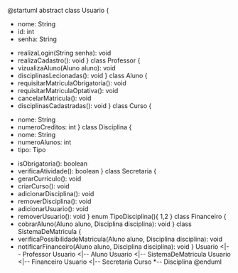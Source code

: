 @startuml
abstract class Usuario {
- nome: String
- id: int
- senha: String
+ realizaLogin(String senha): void
+ realizaCadastro(): void
}
class Professor {
+ vizualizaAluno(Aluno aluno): void
+ disciplinasLecionadas(): void
}
class Aluno {
+ requisitarMatriculaObrigatoria(): void
+ requisitarMatriculaOptativa(): void
+ cancelarMatricula(): void
+ disciplinasCadastradas(): void
}
class Curso {
- nome: String
- numeroCreditos: int
}
class Disciplina {
- nome: String
- numeroAlunos: int
- tipo: Tipo
+ isObrigatoria(): boolean
+ verificaAtividade(): boolean
}
class Secretaria {
+ gerarCurriculo(): void
+ criarCurso(): void
+ adicionarDisciplina(): void
+ removerDisciplina(): void
+ adicionarUsuario(): void
+ removerUsuario(): void
}
enum TipoDisciplina(){
1,2
}
class Financeiro {
+ cobrarAluno(Aluno aluno, Disciplina disciplina): void
}
class SistemaDeMatricula {
+ verificaPossibilidadeMatricula(Aluno aluno, Disciplina disciplina): void
+ notificarFinanceiro(Aluno aluno, Disciplina disciplina): void
}
Usuario <|-- Professor
Usuario <|-- Aluno
Usuario <|-- SistemaDeMatricula
Usuario <|-- Financeiro
Usuario <|-- Secretaria
Curso *-- Disciplina
@enduml

